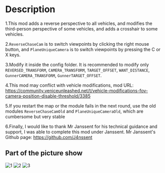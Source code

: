 # Description
1.This mod adds a reverse perspective to all vehicles, and modifies the third-person perspective of some vehicles, and adds a crosshair to some vehicles.

2.`ReverseChaseCam` is to switch viewpoints by clicking the right mouse button, and `PlaneUniqueCamera` is to switch viewpoints by pressing the C or X keys.

3.Modify it inside the config folder. It is recommended to modify only `REVERSED_TRANSFORM`, `CAMERA_TRANSFORM`, `TARGET_OFFSET`, `WANT_DISTANCE`, `GunnerCAMERA_TRANSFORM`, `GunnerTARGET_OFFSET`.

4.This mod may conflict with vehicle modifications, mod URL: https://community.veniceunleashed.net/t/vehicle-modifications-fov-camera-position-disable-threshold/3385

5.If you restart the map or the module fails in the next round, use the old modules `ReverseChaseCamOld` and `PlaneUniqueCameraOld`, which are cumbersome but very stable

6.Finally, I would like to thank Mr Janssent for his technical guidance and support, I was able to complete this mod under Janssent. Mr Janssent's Github page: https://github.com/J4nssent

## Part of the picture show
![1](https://github.com/user-attachments/assets/8a98ca9a-ed1f-445e-b0cf-11c36d1f98d2)
![2](https://github.com/user-attachments/assets/6fc4fc0e-6a8c-4273-a61a-77d060dfcb79)
![3](https://github.com/user-attachments/assets/ed12d8e0-7c7e-467e-94b5-3902fbe32afb)
